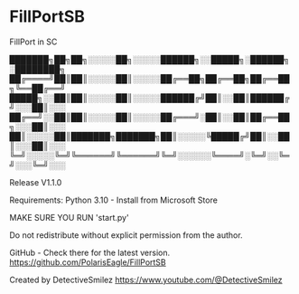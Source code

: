 # FillPortSB
 FillPort in SC


███████╗██╗██╗░░░░░██╗░░░░░██████╗░░█████╗░██████╗░████████╗
██╔════╝██║██║░░░░░██║░░░░░██╔══██╗██╔══██╗██╔══██╗╚══██╔══╝
█████╗░░██║██║░░░░░██║░░░░░██████╔╝██║░░██║██████╔╝░░░██║░░░
██╔══╝░░██║██║░░░░░██║░░░░░██╔═══╝░██║░░██║██╔══██╗░░░██║░░░
██║░░░░░██║███████╗███████╗██║░░░░░╚█████╔╝██║░░██║░░░██║░░░
╚═╝░░░░░╚═╝╚══════╝╚══════╝╚═╝░░░░░░╚════╝░╚═╝░░╚═╝░░░╚═╝░░░

Release V1.1.0

Requirements:
Python 3.10 - Install from Microsoft Store

MAKE SURE YOU RUN 'start.py'

Do not redistribute without explicit permission from the author.

GitHub - Check there for the latest version.
https://github.com/PolarisEagle/FillPortSB

Created by DetectiveSmilez 
https://www.youtube.com/@DetectiveSmilez
